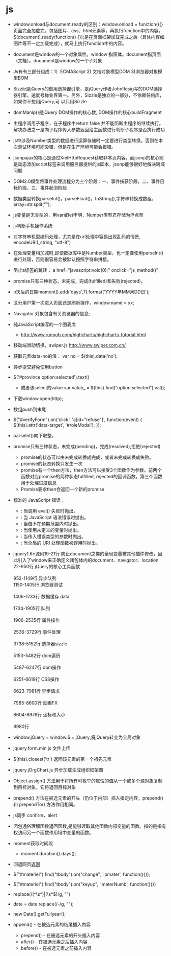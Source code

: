 js
===

* window.onload与document.ready的区别：window.onload = function(){}页面完全加载完，包括图片、css、html元素等，再执行function中的内容，$(document).ready(function() {});是在页面框架加载完成之后（具体内容如图片等不一定加载完成），就马上执行function中的内容。
* document是window的一个对象属性。window 指窗体。document指页面（文档）。document是window的一个子对象
* Js有有三部分组成：1）ECMAScript 2) 文档对象模型DOM 3)浏览器对象模型BOM
* Sizzle是jQuery的御用选择器引擎，是jQuery作者JohnResig写的DOM选择器引擎，速度号称业界第一。另外，Sizzle是独立的一部分，不依赖任何库，如果你不想用jQuery,可 以只用Sizzle
* domManip()是jQuery DOM操作的核心数,  DOM操作的核心buildFragment
* 主程序调用子程序，在子程序中return false 并不能阻断主程序的继续执行。解决办法之一是向子程序传入参数返回给主函数进行判断子程序是否执行成功
* js中涉及Number类型的数据进行运算存储时一定要进行类型转换。否则在本次测试环境可能没错，但是在生产环境可能会报错。
* jsonpajax的核心是通过XmlHttpRequest获取非本页内容，而jsonp的核心则是动态添加script标签来调用服务器提供的js脚本，jsonp能够很好地解决跨域问题
* DOM2.0模型将事件处理流程分为三个阶段：一、事件捕获阶段，二、事件目标阶段，三、事件起泡阶段
* 数据类型转换parseInt()，parseFloat()，toString(),字符串转换成数组，array=str.split("");
* js变量是无类型的，用var或let申明，Number类型君存储为浮点型
* js判断手机操作系统
* 对字符串机型编码处理，尤其是在url处理中容易出现乱码的情景, encodeURI(_string, "utf-8")
* 在处理变量相加减时,即使数据库中是Number类型，也一定要使用parseInt()进行处理，否则很容易会被默认按照字符串拼接。
* 阻止a标签的跳转： a href="javascript:void(0);" onclick="js_method()"
* promise只有三种状态，未完成，完成(fulfilled)和失败(rejected)。
* n天后的日期moment().add('days',7).format('YYYY年MM月DD日');
* 区分用户第一次进入页面还是刷新操作，window.name = xx;
* Navigator 对象包含有关浏览器的信息;
* 纯JavaScript编写的一个图表库
    * http://www.runoob.com/highcharts/highcharts-tutorial.html
* 移动端滑动切换，swiper.js  http://www.swiper.com.cn/
* 获取元素data-no的值： var no = $(this).data('no');
* 异步提交避免使用button
* $('#province option:selected').text()
    * 或者该select的value var value_ = $(this).find("option:selected").val();
* 下载window.open(http);
* 数组push到末尾
*   $("#verifyForm").on('click', 'a[id="refuse"]', function(event) {
        $(this).attr('data-target', '#roleModal');
    });
* parseInt()向下取整。
* promise只有三种状态，未完成(pending)，完成(resolved),拒绝(rejected)
    * promise的状态可以由未完成转换成完成，或者未完成转换成失败。
    * promise的状态转换只发生一次
    * promise有一个then方法，then方法可以接受3个函数作为参数。前两个函数对应promise的两种状态fulfilled, rejected的回调函数。第三个函数用于处理进度信息
    * Promise要求then会返回一个新的promise
* 标准的 JavaScript 错误：
    * <EvalError> : 当调用 eval() 失败时抛出。
    * <SyntaxError> : 当 JavaScript 语法错误时抛出。
    * <RangeError> : 当值不在预期范围内时抛出。
    * <ReferenceError> : 当使用未定义的变量时抛出。
    * <TypeError> : 当传入错误类型的参数时抛出。
    * <URIError> : 当全局的 URI 处理函数被误用时抛出。

* jquery1.6*源码19-21行	防止document之类的全局变量被其他插件修改，因此引入了window来正确定义闭包体内的document、navigator、location  <br> 22-950行	jQuery的核心工具函数  <br>  
952-1149行	异步队列   <br>
1150-1405行	浏览器测试  <br>  
1406-1733行	数据缓存 data  <br>  
1734-1905行	队列  <br>  
1906-2535行	属性操作  <br>  
2536-3729行	事件处理  <br>  
3738-5152行	选择器sizzle  <br>  
5153-5482行	dom遍历  <br>  
5487-6247行	dom操作  <br>  
6251-6619行	CSS操作  <br>  
6623-7981行	异步请求  <br>  
7985-8600行	动画FX  <br>  
8604-8976行	坐标和大小  <br>  
8980行	
* window.jQuery = window.$ = jQuery;将jQuery转变为全局对象  <br>  
* jquery.form.min.js 文件上传
* $(this).closest('tr')  返回该元素的第一个祖先元素
* jquery.jOrgChart.js  异步加载生成组织框架图
* Object.assign() 方法用于将所有可枚举的属性的值从一个或多个源对象复制到目标对象。它将返回目标对象
* prepend() 方法在被选元素的开头（仍位于内部）插入指定内容，prepend() 和 prependTo() 方法作用相同。
* js同步 confirm，alert
* 闭包通俗理解函数返回函数,是能够读取其他函数内部变量的函数。指的是指有权访问另一个函数作用域中变量的函数。
* moment获取时间段
    * moment.duration().days();
* 回退网页<a href="javascript:history.go(-1);">返回</a>
* $("#materiel").find("tbody").on("change", '.pmater', function(){});
* $("#materiel").find("tbody").on("keyup", '.materNumb', function(){})
* replace(/(^\s*)|(\s*$)/g, "")
* date = date.replace(/-/g, "");
* new Date().getFullyear();
* append() - 在被选元素的结尾插入内容
    * prepend() - 在被选元素的开头插入内容
    * after() - 在被选元素之后插入内容
    * before() - 在被选元素之前插入内容